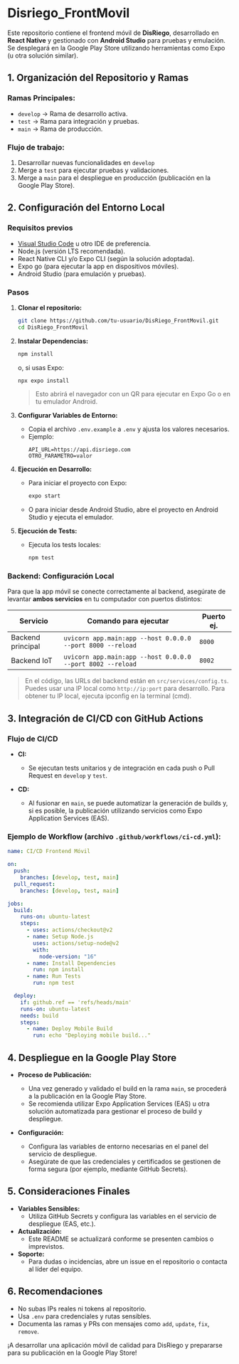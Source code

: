 # Disriego_FrontMovil

Este repositorio contiene el frontend móvil de **DisRiego**, desarrollado en **React Native** y gestionado con **Android Studio** para pruebas y emulación. Se desplegará en la Google Play Store utilizando herramientas como Expo (u otra solución similar).


## 1. Organización del Repositorio y Ramas

### Ramas Principales:

- `develop` → Rama de desarrollo activa.
- `test` → Rama para integración y pruebas.
- `main` → Rama de producción.

### Flujo de trabajo:

1. Desarrollar nuevas funcionalidades en `develop`
2. Merge a `test` para ejecutar pruebas y validaciones.
3. Merge a `main` para el despliegue en producción (publicación en la Google Play Store).


## 2. Configuración del Entorno Local

### Requisitos previos

- [Visual Studio Code](https://code.visualstudio.com/) u otro IDE de preferencia.
- Node.js (versión LTS recomendada).
- React Native CLI y/o Expo CLI (según la solución adoptada).
- Expo go (para ejecutar la app en dispositivos móviles).
- Android Studio (para emulación y pruebas).

### Pasos

1. **Clonar el repositorio:**

   ```bash
   git clone https://github.com/tu-usuario/DisRiego_FrontMovil.git
   cd DisRiego_FrontMovil
   ```

2. **Instalar Dependencias:**

   ```bash
   npm install
   ```

   o, si usas Expo:

   ```bash
   npx expo install
   ```

   > Esto abrirá el navegador con un QR para ejecutar en Expo Go o en tu emulador Android.

3. **Configurar Variables de Entorno:**

   - Copia el archivo `.env.example` a `.env` y ajusta los valores necesarios.
   - Ejemplo:
     ```dotenv
     API_URL=https://api.disriego.com
     OTRO_PARAMETRO=valor
     ```

4. **Ejecución en Desarrollo:**

   - Para iniciar el proyecto con Expo:
     ```bash
     expo start
     ```
   - O para iniciar desde Android Studio, abre el proyecto en Android Studio y ejecuta el emulador.

5. **Ejecución de Tests:**
   - Ejecuta los tests locales:
     ```bash
     npm test
     ```

### Backend: Configuración Local

Para que la app móvil se conecte correctamente al backend, asegúrate de levantar **ambos servicios** en tu computador con puertos distintos:

| Servicio          | Comando para ejecutar                                      | Puerto ej. |
| ----------------- | ---------------------------------------------------------- | ---------- |
| Backend principal | `uvicorn app.main:app --host 0.0.0.0 --port 8000 --reload` | `8000`     |
| Backend IoT       | `uvicorn app.main:app --host 0.0.0.0 --port 8002 --reload` | `8002`     |

> En el código, las URLs del backend están en `src/services/config.ts`. Puedes usar una IP local como `http://ip:port` para desarrollo. Para obtener tu IP local, ejecuta ipconfig en la terminal (cmd).


## 3. Integración de CI/CD con GitHub Actions

### Flujo de CI/CD

- **CI:**

  - Se ejecutan tests unitarios y de integración en cada push o Pull Request en `develop` y `test`.

- **CD:**
  - Al fusionar en `main`, se puede automatizar la generación de builds y, si es posible, la publicación utilizando servicios como Expo Application Services (EAS).

### Ejemplo de Workflow (archivo `.github/workflows/ci-cd.yml`):

```yaml
name: CI/CD Frontend Móvil

on:
  push:
    branches: [develop, test, main]
  pull_request:
    branches: [develop, test, main]

jobs:
  build:
    runs-on: ubuntu-latest
    steps:
      - uses: actions/checkout@v2
      - name: Setup Node.js
        uses: actions/setup-node@v2
        with:
          node-version: "16"
      - name: Install Dependencies
        run: npm install
      - name: Run Tests
        run: npm test

  deploy:
    if: github.ref == 'refs/heads/main'
    runs-on: ubuntu-latest
    needs: build
    steps:
      - name: Deploy Mobile Build
        run: echo "Deploying mobile build..."
```

## 4. Despliegue en la Google Play Store

- **Proceso de Publicación:**

  - Una vez generado y validado el build en la rama `main`, se procederá a la publicación en la Google Play Store.
  - Se recomienda utilizar Expo Application Services (EAS) u otra solución automatizada para gestionar el proceso de build y despliegue.

- **Configuración:**
  - Configura las variables de entorno necesarias en el panel del servicio de despliegue.
  - Asegúrate de que las credenciales y certificados se gestionen de forma segura (por ejemplo, mediante GitHub Secrets).


## 5. Consideraciones Finales

- **Variables Sensibles:**
  - Utiliza GitHub Secrets y configura las variables en el servicio de despliegue (EAS, etc.).
- **Actualización:**
  - Este README se actualizará conforme se presenten cambios o imprevistos.
- **Soporte:**
  - Para dudas o incidencias, abre un issue en el repositorio o contacta al líder del equipo.


## 6. Recomendaciones

- No subas IPs reales ni tokens al repositorio.
- Usa `.env` para credenciales y rutas sensibles.
- Documenta las ramas y PRs con mensajes como `add`, `update`, `fix`, `remove`.

¡A desarrollar una aplicación móvil de calidad para DisRiego y prepararse para su publicación en la Google Play Store!

